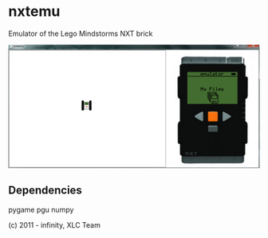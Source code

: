 
nxtemu
======

Emulator of the Lego Mindstorms NXT brick

![screenshot](https://github.com/xlcteam/nxtIDE/raw/master/nxtemu/screen/emuscreen.png)


Dependencies
------------

pygame 
pgu 
numpy 

(c) 2011 - infinity, XLC Team

